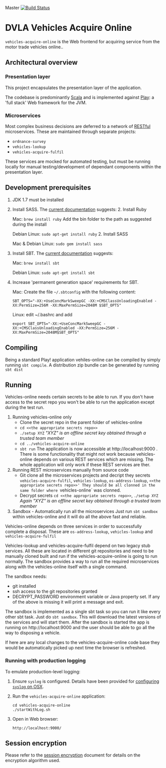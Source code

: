 Master [![Build Status](https://travis-ci.org/dvla/vehicles-acquire-online.svg?branch=master)](https://travis-ci.org/dvla/vehicles-acquire-online)

DVLA Vehicles Acquire Online
=====================

`vehicles-acquire-online` is the Web frontend for acquiring service from the motor trade vehicles online..

Architectural overview
----------------------

### Presentation layer

This project encapsulates the presentation layer of the application.

The codebase is predominantly [Scala][scala] and is implemented against [Play][play-framework]: a 'full stack' Web
framework for the JVM.

### Microservices

Most complex business decisions are deferred to a network of [RESTful][rest] microservices. These are maintained through
separate projects:

-   `ordnance-survey`
-   `vehicles-lookup`
-   `vehicles-acquire-fulfil`

These services are mocked for automated testing, but must be running locally for manual testing/development of dependant
components within the presentation layer.


Development prerequisites
-----------------------
1.  JDK 1.7 must be installed
1.  Install SASS. The [current documentation][install-sass] suggests:
    2. Install Ruby
    
       Mac: `brew install ruby` Add the bin folder to the path as suggested during the install

       Debian Linux: `sudo apt-get install ruby`
    2. Install SASS
    
       Mac & Debian Linux: `sudo gem install sass`

1.  Install SBT.  The [current documentation][install-sbt] suggests:

    Mac: `brew install sbt`
    
    Debian Linux: `sudo apt-get install sbt`

1.  Increase 'permanent generation space' requirements for SBT.

    Mac: Create the file `~/.sbtconfig` with the following content:

        SBT_OPTS="-XX:+UseConcMarkSweepGC -XX:+CMSClassUnloadingEnabled -XX:PermSize=256M -XX:MaxPermSize=2048M $SBT_OPTS"
        
    Linux: edit ~/.bashrc and add 
    
        export SBT_OPTS="-XX:+UseConcMarkSweepGC -XX:+CMSClassUnloadingEnabled -XX:PermSize=256M -XX:MaxPermSize=2048M$SBT_OPTS"
        
Compiling
---------
Being a standard Play! application vehiles-online can be compiled by simply running `sbt compile`. A distribution zip bundle can be generated by running `sbt dist`

Running
-------
Vehicles-online needs certain secrets to be able to run. If you don't have access to the secret repo you won't be able to run the application except during the test run.

1. Running vehicles-online only
    - Clone the secret repo in the parent folder of vehicles-online
    - `cd <<the appropriate secrets repo>>`
    - `./setup XYZ` *"XYZ" is an offline secret key obtained through a trusted team member*
    - `cd ../vehicles-acquire-online`
    - `sbt run`
    The application is now accessible at http://localhost:9000 . There is some functionality that might not work because vehicles-online depends on various REST services which are missing. The whole application will only work if these REST services are ther.
2. Running  REST microservices manually from source code
    - Git clone all the microservices projects and decript they secrets `vehicles-acquire-fulfil`, `vehicles-lookup`, `os-address-lookup`, `<<the appropriate secrets repo>>' They should be all clonned in the same folder where `vehicles-online` was clonned.
    - Decrypt secrets `cd <<the appropriate secrets repo>>`, `./setup XYZ` *Again "XYZ" is an offline secret key obtained through a trusted team member*
3. Sandbox - Automatically run all the microservices
Just run ```sbt sandbox``` within vehicles-online and it will do all the above fast and reliable. 

Vehicles-online depends on three services in order to successfully complete a disposal. These are `os-address-lookup`, `vehicles-lookup` and `vehicles-acquire-fulfil`

Vehicles-lookup and vehicles-acquire-fulfil depend on two legacy stub services.
All these are located in different git repositories and need to be manually cloned built and run if the vehicles-acquire-online is going to run normally.
The sandbox provides a way to run all the required microservices along with the vehicles-online itself with a single command.

The sandbox needs:
- git installed
- ssh access to the git repositories granted
- DECRYPT_PASSWORD environment variable or Java property set.
If any of the above is missing it will print a message and exit.

The sandbox is implemented as a single sbt task so you can run it like every other sbt task. Just do ```sbt sandbox```. This will download the latest versions of the services and will start them. After the sandbox is started the app is running on http://localhost:9000 and the user should be able to go all the way to disposing a vehicle.

If here are any local changes to the vehicles-acquire-online code base they would be automatically picked up next time the browser is refreshed.


### Running with production logging

To emulate production-level logging:

1.  Ensure `syslog` is configured. Details have been provided for [configuring `syslog` on OSX][syslog-osx].

2.  Run the `vehicles-acquire-online` application:

        cd vehicles-acquire-online
        ./startWithLog.sh
        
3.  Open in Web browser:

        http://localhost:9000/


Session encryption
------------------

Please refer to the [session encryption][session-encryption] document for details on the encryption algorithm used.

[install-sass]: http://sass-lang.com/install "Install SASS"
[install-sbt]: http://www.scala-sbt.org/release/docs/Getting-Started/Setup.html#installing-sbt "Install SBT"
[rest]: https://www.ics.uci.edu/~fielding/pubs/dissertation/rest_arch_style.htm "REST"
[play-framework]: http://www.playframework.com/ "Play Framework"
[scala]: http://www.scala-lang.org/ "Scala Language"
[syslog-osx]: syslog-osx.md "Configuring syslog on OSX"
[session-encryption]: encrypted-session-state.md "Session Encryption"
